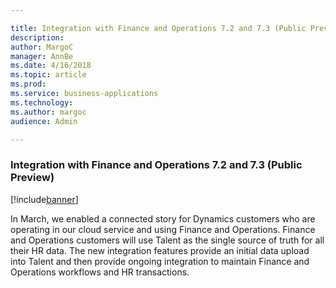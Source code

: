 ```yaml
---

title: Integration with Finance and Operations 7.2 and 7.3 (Public Preview)
description: 
author: MargoC
manager: AnnBe
ms.date: 4/16/2018
ms.topic: article
ms.prod: 
ms.service: business-applications
ms.technology: 
ms.author: margoc
audience: Admin

---
```

### Integration with Finance and Operations 7.2 and 7.3 (Public Preview)

[!include[banner](../../includes/banner.md)]




In March, we enabled a connected story for Dynamics customers who are operating
in our cloud service and using Finance and Operations. Finance and Operations
customers will use Talent as the single source of truth for all their HR data.
The new integration features provide an initial data upload into Talent and then
provide ongoing integration to maintain Finance and Operations workflows and HR
transactions.
